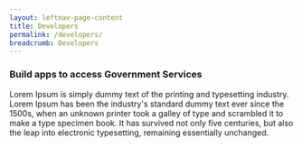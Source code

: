 ```yaml
---
layout: leftnav-page-content
title: Developers
permalink: /developers/
breadcrumb: Developers
---
```


### **Build apps to access Government Services**

Lorem Ipsum is simply dummy text of the printing and typesetting industry. Lorem Ipsum has been the industry's standard dummy text ever since the 1500s, when an unknown printer took a galley of type and scrambled it to make a type specimen book. It has survived not only five centuries, but also the leap into electronic typesetting, remaining essentially unchanged.

